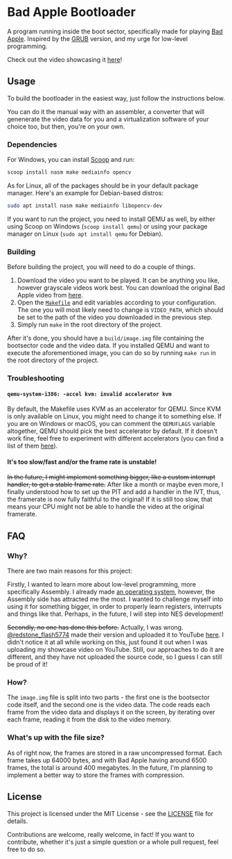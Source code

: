 # Bad Apple Bootloader
A program running inside the boot sector, specifically made for playing [Bad Apple](https://www.youtube.com/watch?v=UkgK8eUdpAo).
Inspired by the [GRUB](https://github.com/noeamiot/Bad-Apple-on-GRUB) version, and my urge for low-level programming.

Check out the video showcasing it [here](https://www.youtube.com/watch?v=eKCEhFYnbD8)!

## Usage
To build the bootloader in the easiest way, just follow the instructions below.

You can do it the manual way with an assembler, a converter that will genenerate the video data for you and a virtualization software of your choice too, but then, you're on your own.

### Dependencies
For Windows, you can install [Scoop](https://scoop.sh/) and run:
```powershell
scoop install nasm make mediainfo opencv
```

As for Linux, all of the packages should be in your default package manager. Here's an example for Debian-based distros:
```bash
sudo apt install nasm make mediainfo libopencv-dev
```

If you want to run the project, you need to install QEMU as well, by either using Scoop on Windows (`scoop install qemu`) or using your package manager on Linux (`sudo apt install qemu` for Debian).

### Building
Before building the project, you will need to do a couple of things. 

1. Download the video you want to be played. It can be anything you like, however grayscale videos work best. You can download the original Bad Apple video from [here](https://archive.org/details/TouhouBadApple).
2. Open the [`Makefile`](Makefile) and edit variables according to your configuration. The one you will most likely need to change is `VIDEO_PATH`, which should be set to the path of the video you downloaded in the previous step.
3. Simply run `make` in the root directory of the project.

After it's done, you should have a `build/image.img` file containing the bootsector code and the video data.
If you installed QEMU and want to execute the aforementioned image, you can do so by running `make run` in the root directory of the project.

### Troubleshooting
#### `qemu-system-i386: -accel kvm: invalid accelerator kvm`
By default, the Makefile uses KVM as an accelerator for QEMU. Since KVM is only available on Linux, you might need to change it to something else. If you are on Windows or macOS, you can comment the `QEMUFLAGS` variable altogether, QEMU should pick the best accelerator by default. If it doesn't work fine, feel free to experiment with different accelerators (you can find a list of them [here](https://www.qemu.org/docs/master/system/introduction.html#virtualisation-accelerators)).

#### It's too slow/fast and/or the frame rate is unstable!
~~In the future, I might implement something bigger, like a custom interrupt handler, to get a stable frame rate.~~ After like a month or maybe even more, I finally understood how to set up the PIT and add a handler in the IVT, thus, the framerate is now fully faithful to the original!
If it is still too slow, that means your CPU might not be able to handle the video at the original framerate.

## FAQ
### Why?
There are two main reasons for this project:

Firstly, I wanted to learn more about low-level programming, more specifically Assembly. I already made [an operating system](https://github.com/bemxio/bemxos), however, the Assembly side has attracted me the most. I wanted to challenge myself into using it for something bigger, in order to properly learn registers, interrupts and things like that. Perhaps, in the future, I will step into NES development!

~~Secondly, no one has done this before.~~
Actually, I was wrong. [@redstone_flash5774](https://www.youtube.com/channel/UCxL3ay5lRA4KvCX56sRIUeA) made their version and uploaded it to YouTube [here](https://www.youtube.com/watch?v=DsJH3SNYqvM). I didn't notice it at all while working on this, just found it out when I was uploading my showcase video on YouTube. Still, our approaches to do it are different, and they have not uploaded the source code, so I guess I can still be proud of it!

### How?
The `image.img` file is split into two parts - the first one is the bootsector code itself, and the second one is the video data.
The code reads each frame from the video data and displays it on the screen, by iterating over each frame, reading it from the disk to the video memory.

### What's up with the file size?
As of right now, the frames are stored in a raw uncompressed format. Each frame takes up 64000 bytes, and with Bad Apple having around 6500 frames, the total is around 400 megabytes. In the future, I'm planning to implement a better way to store the frames with compression.

## License
This project is licensed under the MIT License - see the [LICENSE](LICENSE) file for details.

Contributions are welcome, really welcome, in fact! If you want to contribute, whether it's just a simple question or a whole pull request, feel free to do so.